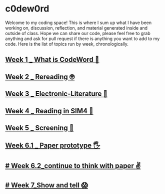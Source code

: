 # c0dew0rd

Welcome to my coding space! 
This is where I sum up what I have been working on, discussion, reflection, and material generated inside and outside of class. Hope we can share our code, please feel free to grab anything and ask for pull request if there is anything you want to add to my code. Here is the list of topics run by week, chronologically.

## [Week 1 _ What is CodeWord :exploding_head:](https://github.com/napasornc/c0dew0rd/tree/master/week%2001)

## [Week 2 _ Rereading :nerd_face:](https://github.com/napasornc/c0dew0rd/tree/master/week%2002)

## [Week 3 _ Electronic-Literature :raised_eyebrow:](https://github.com/napasornc/c0dew0rd/tree/master/week%2003)

## [Week 4 _ Reading in SIM4  :triumph:](https://github.com/napasornc/c0dew0rd/blob/master/week%2004/readme.md)

## [Week 5 _ Screening :star_struck:](https://github.com/napasornc/c0dew0rd/tree/master/week%2005)

## [Week 6.1 _ Paper prototype :raised_hand_with_fingers_splayed:](https://github.com/napasornc/c0dew0rd/blob/master/week%2006.1/readme.md)

## [# Week 6.2_continue to think with paper :v:](https://github.com/napasornc/c0dew0rd/tree/master/week%2006.2)

## [# Week 7_Show and tell :scream:](https://github.com/napasornc/c0dew0rd/blob/master/week%2007/readme.md)

## []()

## []()

## []()

## []()

## []()

## []()




